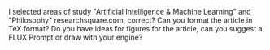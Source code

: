 I selected areas of study "Artificial Intelligence & Machine Learning" and "Philosophy" researchsquare.com, correct?
Can you format the article in TeX format?
Do you have ideas for figures for the article, can you suggest a FLUX Prompt or draw with your engine?